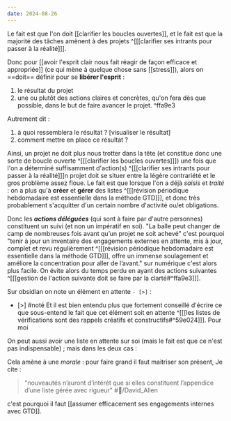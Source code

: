 ```yaml
---
date: 2024-08-26
---
```

Le fait est que l'on doit [[clarifier les boucles ouvertes]], et le fait est que la majorité des tâches amènent à des projets ^[[[clarifier ses intrants pour passer à la réalité]]].

Donc pour [[avoir l'esprit clair nous fait réagir de façon efficace et appropriée]] (ce qui mène à quelque chose sans [[stress]]), alors on ==doit== définir pour se **libérer l'esprit** : 
1. le résultat du projet
2. une ou plutôt des actions claires et concrètes, qu'on fera dès que possible, dans le but de faire avancer le projet. ^ffa9e3

Autrement dit :
1. à quoi ressemblera le résultat ? [visualiser le résultat]
2. comment mettre en place ce résultat ?

Ainsi, un projet ne doit plus nous trotter dans la tête (et constitue donc une sorte de boucle ouverte ^[[[clarifier les boucles ouvertes]]]) une fois que l'on a déterminé suffisamment d'action(s) ^[[[clarifier ses intrants pour passer à la réalité]]]n projet doit se situer entre la légère contrariété et le gros problème assez floue.
Le fait est que lorsque l'on a déjà *saisis* et *traité* : on a plus qu'à **créer** et **gérer** des listes ^[[[révision périodique hebdomadaire est essentielle dans la méthode GTD]]], et donc très probablement s'acquitter d'un certain nombre d'activité ou/et obligations. 

Donc les ***actions déléguées*** (qui sont à faire par d'autre personnes) constituent un suivi (et non un impératif en soi). "La balle peut changer de camp de nombreuses fois avant qu’un projet ne soit achevé" c'est pourquoi "tenir à jour un inventaire des engagements externes en attente, mis à jour, complet et revu régulièrement ^[[[révision périodique hebdomadaire est essentielle dans la méthode GTD]]], offre un immense soulagement et améliore la concentration pour aller de l’avant." sur numérique c'est alors plus facile. On évite alors du temps perdu en ayant des actions suivantes ^[[[gestion de l'action suivante doit se faire par la clarté#^ffa9e3]]].

Sur obsidian on note un élément en attente `- [>]` : 
- [>] #noté
Et il est bien entendu plus que fortement conseillé d'écrire ce que sous-entend le fait que cet élément soit en attente ^[[[les listes de vérifications sont des rappels créatifs et constructifs#^59e024]]].
Pour moi 

On peut aussi avoir une liste en attente sur soi (mais le fait est que ce n'est pas indispensable) ; mais dans les deux cas :

Cela amène à une *morale* : pour faire grand il faut maitriser son présent, Je cite : 
> "nouveautés n’auront d’intérêt que si elles constituent l’appendice d’une liste gérée avec rigueur"
> #👤/David_Allen

c'est pourquoi il faut [[assumer efficacement ses engagements internes avec GTD]].